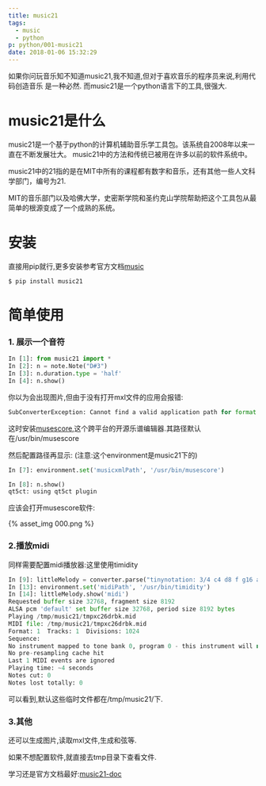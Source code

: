 ```yaml
---
title: music21
tags:
  - music
  - python
p: python/001-music21
date: 2018-01-06 15:32:29
---
```

如果你问玩音乐知不知道music21,我不知道,但对于喜欢音乐的程序员来说,利用代码创造音乐
是一种必然.
而music21是一个python语言下的工具,很强大.

# music21是什么
music21是一个基于python的计算机辅助音乐学工具包。该系统自2008年以来一直在不断发展壮大。
music21中的方法和传统已被用在许多以前的软件系统中。

music21中的21指的是在MIT中所有的课程都有数字和音乐，还有其他一些人文科学部门，编号为21. 

MIT的音乐部门以及哈佛大学，史密斯学院和圣约克山学院帮助把这个工具包从最简单的根源变成了一个成熟的系统。
# 安装
直接用pip就行,更多安装参考官方文档[music](http://web.mit.edu/music21/doc/installing/index.html)
```shell
$ pip install music21
```
# 简单使用
### 1. 展示一个音符
```python
In [1]: from music21 import *
In [2]: n = note.Note("D#3")
In [3]: n.duration.type = 'half'
In [4]: n.show()
```
你以为会出现图片,但由于没有打开mxl文件的应用会报错:
```python
SubConverterException: Cannot find a valid application path for format musicxml. Specify this in your Environment by calling environment.set('musicxmlPath', '/path/to/application')
```
这时安装[musescore](https://musescore.org/zh-hans),这个跨平台的开源乐谱编辑器.其路径默认在/usr/bin/musescore

然后配置路径再显示: (注意:这个environment是music21下的)
```python
In [7]: environment.set('musicxmlPath', '/usr/bin/musescore')

In [8]: n.show()
qt5ct: using qt5ct plugin
```
应该会打开musescore软件:

{% asset_img 000.png %}

### 2.播放midi
同样需要配置midi播放器:这里使用timidity
```python
In [9]: littleMelody = converter.parse("tinynotation: 3/4 c4 d8 f g16 a g f#")
In [13]: environment.set('midiPath', '/usr/bin/timidity')
In [14]: littleMelody.show('midi')
Requested buffer size 32768, fragment size 8192
ALSA pcm 'default' set buffer size 32768, period size 8192 bytes
Playing /tmp/music21/tmpxc26drbk.mid
MIDI file: /tmp/music21/tmpxc26drbk.mid
Format: 1  Tracks: 1  Divisions: 1024
Sequence: 
No instrument mapped to tone bank 0, program 0 - this instrument will not be heard
No pre-resampling cache hit
Last 1 MIDI events are ignored
Playing time: ~4 seconds
Notes cut: 0
Notes lost totally: 0
```
可以看到,默认这些临时文件都在/tmp/music21/下.

### 3.其他
还可以生成图片,读取mxl文件,生成和弦等.

如果不想配置软件,就直接去tmp目录下查看文件.

学习还是官方文档最好:[music21-doc](http://web.mit.edu/music21/doc/index.html)